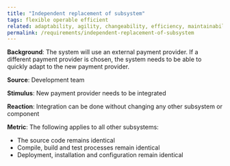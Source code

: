 ```yaml
---
title: "Independent replacement of subsystem"
tags: flexible operable efficient
related: adaptability, agility, changeability, efficiency, maintainability
permalink: /requirements/independent-replacement-of-subsystem
---
```


<div class="quality-requirement" markdown="1">

**Background**: The system will use an external payment provider. If a different payment provider is chosen, the system needs to be able to quickly adapt to the new payment provider.

**Source**: Development team

**Stimulus**: New payment provider needs to be integrated

**Reaction**: Integration can be done without changing any other subsystem or component

**Metric**: The following applies to all other subsystems:
* The source code remains identical
* Compile, build and test processes remain identical
* Deployment, installation and configuration remain identical


</div><br>




